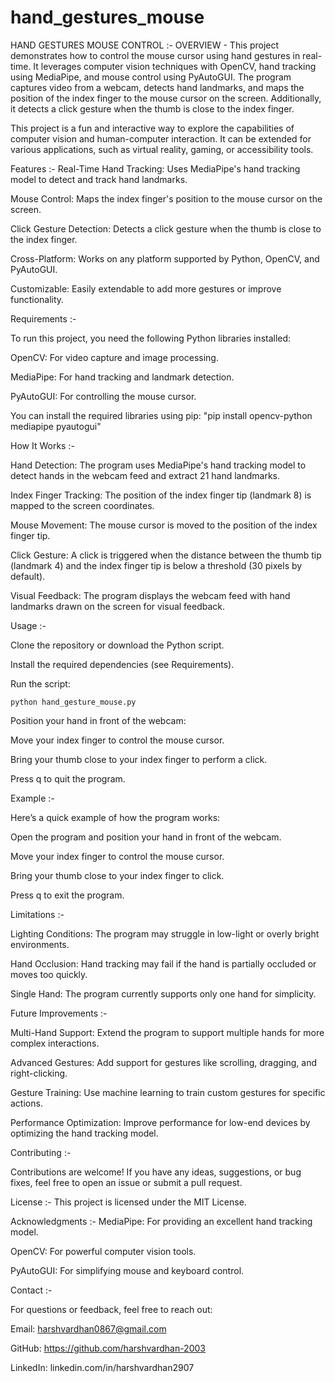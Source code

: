 # hand_gestures_mouse
HAND GESTURES MOUSE CONTROL :- 
OVERVIEW -
This project demonstrates how to control the mouse cursor using hand gestures in real-time. It leverages computer vision techniques with OpenCV, hand tracking using MediaPipe, and mouse control using PyAutoGUI. The program captures video from a webcam, detects hand landmarks, and maps the position of the index finger to the mouse cursor on the screen. Additionally, it detects a click gesture when the thumb is close to the index finger.

This project is a fun and interactive way to explore the capabilities of computer vision and human-computer interaction. It can be extended for various applications, such as virtual reality, gaming, or accessibility tools.

Features :- 
    Real-Time Hand Tracking: Uses MediaPipe's hand tracking model to detect and track hand landmarks.
    
    
   Mouse Control: Maps the index finger's position to the mouse cursor on the screen.
    
    
   Click Gesture Detection: Detects a click gesture when the thumb is close to the index finger.
    
    
   Cross-Platform: Works on any platform supported by Python, OpenCV, and PyAutoGUI.
    
    
   Customizable: Easily extendable to add more gestures or improve functionality.

Requirements :-

   To run this project, you need the following Python libraries installed:
    
   OpenCV: For video capture and image processing.
    
   MediaPipe: For hand tracking and landmark detection.
    
   PyAutoGUI: For controlling the mouse cursor.
    
    
   You can install the required libraries using pip:
   "pip install opencv-python mediapipe pyautogui"


How It Works :- 

  Hand Detection: The program uses MediaPipe's hand tracking model to detect hands in the webcam feed and extract 21 hand landmarks.
  
  Index Finger Tracking: The position of the index finger tip (landmark 8) is mapped to the screen coordinates.
  
  Mouse Movement: The mouse cursor is moved to the position of the index finger tip.
  
  Click Gesture: A click is triggered when the distance between the thumb tip (landmark 4) and the index finger tip is below a threshold (30 pixels by default).
  
  Visual Feedback: The program displays the webcam feed with hand landmarks drawn on the screen for visual feedback.

Usage :- 

  Clone the repository or download the Python script.
  
  Install the required dependencies (see Requirements).

Run the script:

    python hand_gesture_mouse.py

    
  Position your hand in front of the webcam:
  
  Move your index finger to control the mouse cursor.
  
  Bring your thumb close to your index finger to perform a click.
  
  Press q to quit the program.

Example :-

  Here’s a quick example of how the program works:
  
  Open the program and position your hand in front of the webcam.
  
  Move your index finger to control the mouse cursor.
  
  Bring your thumb close to your index finger to click.
  
  Press q to exit the program.

Limitations :- 

  Lighting Conditions: The program may struggle in low-light or overly bright environments.
  
  Hand Occlusion: Hand tracking may fail if the hand is partially occluded or moves too quickly.
  
  Single Hand: The program currently supports only one hand for simplicity.

Future Improvements :- 

  Multi-Hand Support: Extend the program to support multiple hands for more complex interactions.
  
  Advanced Gestures: Add support for gestures like scrolling, dragging, and right-clicking.
  
  Gesture Training: Use machine learning to train custom gestures for specific actions.
  
  Performance Optimization: Improve performance for low-end devices by optimizing the hand tracking model.

Contributing :- 

  Contributions are welcome! If you have any ideas, suggestions, or bug fixes, feel free to open an issue or submit a pull request.

License :- 
  This project is licensed under the MIT License. 

Acknowledgments :- 
  MediaPipe: For providing an excellent hand tracking model.
  
  OpenCV: For powerful computer vision tools.
  
  PyAutoGUI: For simplifying mouse and keyboard control.

Contact :- 

  For questions or feedback, feel free to reach out:
  
  Email: harshvardhan0867@gmail.com
  
  GitHub: https://github.com/harshvardhan-2003
  
  LinkedIn: linkedin.com/in/harshvardhan2907
